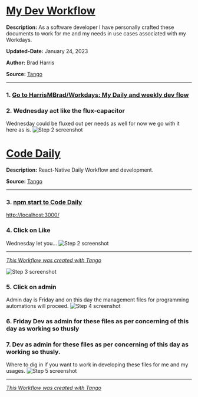 # [My Dev Workflow](https://app.tango.us/app/workflow/1d524e97-6a6e-4220-b8b5-27ea1fc098b5?utm_source=markdown&utm_medium=markdown&utm_campaign=workflow%20export%20links)

__Description:__
As a software developer I have personally crafted these documents to work for me and my needs in use cases associated with my Workdays.


__Updated-Date:__ January 24, 2023


__Author:__ Brad Harris

__Source:__ [Tango](https://app.tango.us/app/workflow/1d524e97-6a6e-4220-b8b5-27ea1fc098b5?utm_source=markdown&utm_medium=markdown&utm_campaign=workflow%20export%20links)

***

### 1. [Go to HarrisMBrad/Workdays: My Daily and weekly dev flow](https://github.com/HarrisMBrad/Workdays)

### 2. Wednesday act like the flux-capacitor

Wednesday could be fluxed out per needs as well for now we go with it here as is.
![Step 2 screenshot](https://images.tango.us/workflows/1d524e97-6a6e-4220-b8b5-27ea1fc098b5/steps/90541b97-f656-48bc-b005-6e40775d9234/2217ad3a-8025-4b54-960b-eed30182eea5.png?crop=focalpoint&fit=crop&fp-x=0.5000&fp-y=0.5000&w=1200&blend-align=bottom&blend-mode=normal&blend-x=800&blend64=aHR0cHM6Ly9pbWFnZXMudGFuZ28udXMvc3RhdGljL21hZGUtd2l0aC10YW5nby13YXRlcm1hcmsucG5n)

# [Code Daily ](https://app.tango.us/app/workflow/6723412f-60aa-4ee5-badc-cc1a127ba55d?utm_source=markdown&utm_medium=markdown&utm_campaign=workflow%20export%20links)

__Description:__ 
React-Native Daily Workflow and development.

__Source:__ [Tango](https://app.tango.us/app/workflow/6723412f-60aa-4ee5-badc-cc1a127ba55d?utm_source=markdown&utm_medium=markdown&utm_campaign=workflow%20export%20links)

***

### 3. [npm start to Code Daily](http://localhost:3000/)
[http://localhost:3000/](http://localhost:3000/)


### 4. Click on Like
Wednesday let you...
![Step 2 screenshot](https://images.tango.us/workflows/6723412f-60aa-4ee5-badc-cc1a127ba55d/steps/ab7618e1-dc0c-4c21-8023-eb7dada4f334/fd57bd42-5920-435f-b055-5b2cff45364d.png?crop=focalpoint&fit=crop&fp-x=0.5000&fp-y=0.5000&w=1200&blend-align=bottom&blend-mode=normal&blend-x=800&blend64=aHR0cHM6Ly9pbWFnZXMudGFuZ28udXMvc3RhdGljL21hZGUtd2l0aC10YW5nby13YXRlcm1hcmsucG5n)

***
_[This Workflow was created with Tango](https://app.tango.us/app/workflow/6723412f-60aa-4ee5-badc-cc1a127ba55d?utm_source=markdown&utm_medium=markdown&utm_campaign=workflow%20export%20links)_


![Step 3 screenshot](https://images.tango.us/workflows/1d524e97-6a6e-4220-b8b5-27ea1fc098b5/steps/0af323e3-7945-49d0-a954-c84ad774b01f/44bb82fa-ad0e-4fa2-b132-db259afb2cf6.png?crop=focalpoint&fit=crop&fp-x=0.5000&fp-y=0.5000&w=1200&blend-align=bottom&blend-mode=normal&blend-x=800&blend64=aHR0cHM6Ly9pbWFnZXMudGFuZ28udXMvc3RhdGljL21hZGUtd2l0aC10YW5nby13YXRlcm1hcmsucG5n)


### 5. Click on admin

Admin day is Friday and on this day the management files for programming automations will proceed.
![Step 4 screenshot](https://images.tango.us/workflows/1d524e97-6a6e-4220-b8b5-27ea1fc098b5/steps/0370dbdd-457a-4bf0-a1a4-680cff20cd3a/f7467b1f-6422-4d73-a822-84680fca4048.png?crop=focalpoint&fit=crop&fp-x=0.5000&fp-y=0.5000&w=1200&blend-align=bottom&blend-mode=normal&blend-x=800&blend64=aHR0cHM6Ly9pbWFnZXMudGFuZ28udXMvc3RhdGljL21hZGUtd2l0aC10YW5nby13YXRlcm1hcmsucG5n)

### 6. Friday Dev as admin for these files as per concerning of this day as working so thusly

### 7. Dev as admin for these files as per concerning of this day as working so thusly. 
Where to dig in if you want to work in developing these files for me and my usages.
![Step 5 screenshot](https://images.tango.us/workflows/1d524e97-6a6e-4220-b8b5-27ea1fc098b5/steps/5eee04f8-aee2-4bf7-930f-6646d72d1394/6fa3b927-e780-4270-b1c4-73afc921a634.png?crop=focalpoint&fit=crop&fp-x=0.5000&fp-y=0.5000&w=1200&blend-align=bottom&blend-mode=normal&blend-x=800&blend64=aHR0cHM6Ly9pbWFnZXMudGFuZ28udXMvc3RhdGljL21hZGUtd2l0aC10YW5nby13YXRlcm1hcmsucG5n)

***
_[This Workflow was created with Tango](https://app.tango.us/app/workflow/1d524e97-6a6e-4220-b8b5-27ea1fc098b5?utm_source=markdown&utm_medium=markdown&utm_campaign=workflow%20export%20links)_
